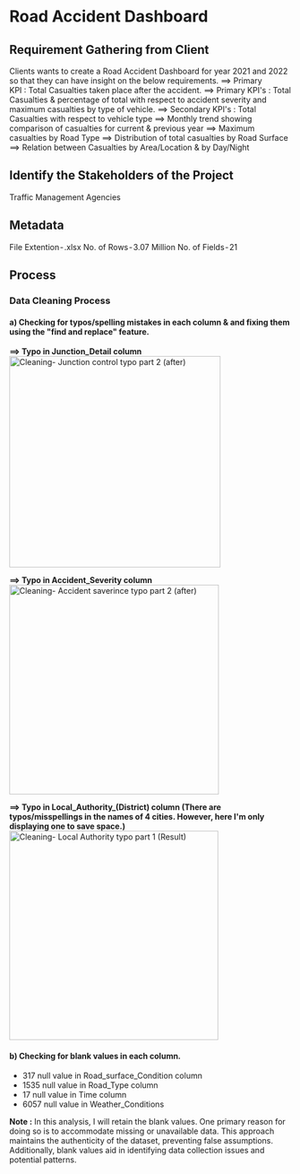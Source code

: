 # Road Accident Dashboard
## Requirement Gathering from Client 
Clients wants to create a Road Accident Dashboard for year 2021 and 2022 so that they can have insight on the below requirements.
==> Primary KPI : Total Casualties taken place after the accident.
==> Primary KPI's : Total Casualties & percentage of total with respect to accident severity and maximum casualties by type of vehicle.
==> Secondary KPI's : Total Casualties with respect to vehicle type
==> Monthly trend showing comparison of casualties for current & previous year
==> Maximum casualties by Road Type
==> Distribution of total casualties by Road Surface
==> Relation between Casualties by Area/Location & by Day/Night

## Identify the Stakeholders of the Project
Traffic Management Agencies

## Metadata
File Extention - .xlsx
No. of Rows - 3.07 Million
No. of Fields - 21

## Process

### Data Cleaning Process
#### **a)  Checking for typos/spelling mistakes in each column & and fixing them using the "find and replace" feature.**
  
**==> Typo in Junction_Detail column**
<img width="377" alt="Cleaning- Junction control typo part 2 (after)" src="https://github.com/Sary332/My_Portfolio/assets/110008177/3802efee-09b5-47c5-9839-5e07c0be3916">

**==> Typo in Accident_Severity column**
<img width="374" alt="Cleaning- Accident saverince typo part 2 (after)" src="https://github.com/Sary332/My_Portfolio/assets/110008177/78165e36-a627-4979-8080-1ae15e35c149">

**==> Typo in Local_Authority_(District) column (There are typos/misspellings in the names of 4 cities. However, here I'm only displaying one to save space.)**
<img width="373" alt="Cleaning- Local Authority typo part 1 (Result)" src="https://github.com/Sary332/My_Portfolio/assets/110008177/64767809-3a95-42ee-a638-b521fe70eabb">

#### b) Checking for blank values in each column.
- 317 null value in Road_surface_Condition column
- 1535 null value in Road_Type column
- 17 null value in Time column
- 6057 null value in Weather_Conditions

**Note :**
In this analysis, I will retain the blank values. One primary reason for doing so is to accommodate missing or unavailable data. This approach maintains the authenticity of the dataset, preventing false assumptions. Additionally, blank values aid in identifying data collection issues and potential patterns.
